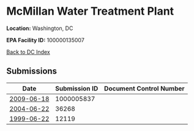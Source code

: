 # McMillan Water Treatment Plant

**Location:** Washington, DC

**EPA Facility ID:** 100000135007

[Back to DC Index](../../index.md)

## Submissions

| Date | Submission ID | Document Control Number |
|------|--------------|-------------------------|
| [2009-06-18](submissions/1000005837.md) | 1000005837 |  |
| [2004-06-22](submissions/36268.md) | 36268 |  |
| [1999-06-22](submissions/12119.md) | 12119 |  |
